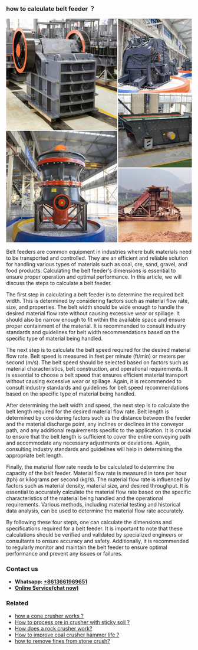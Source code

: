 <h3>how to calculate belt feeder ？</h3><img src='1701746095.jpg' alt=''><p>Belt feeders are common equipment in industries where bulk materials need to be transported and controlled. They are an efficient and reliable solution for handling various types of materials such as coal, ore, sand, gravel, and food products. Calculating the belt feeder's dimensions is essential to ensure proper operation and optimal performance. In this article, we will discuss the steps to calculate a belt feeder.</p><p>The first step in calculating a belt feeder is to determine the required belt width. This is determined by considering factors such as material flow rate, size, and properties. The belt width should be wide enough to handle the desired material flow rate without causing excessive wear or spillage. It should also be narrow enough to fit within the available space and ensure proper containment of the material. It is recommended to consult industry standards and guidelines for belt width recommendations based on the specific type of material being handled.</p><p>The next step is to calculate the belt speed required for the desired material flow rate. Belt speed is measured in feet per minute (ft/min) or meters per second (m/s). The belt speed should be selected based on factors such as material characteristics, belt construction, and operational requirements. It is essential to choose a belt speed that ensures efficient material transport without causing excessive wear or spillage. Again, it is recommended to consult industry standards and guidelines for belt speed recommendations based on the specific type of material being handled.</p><p>After determining the belt width and speed, the next step is to calculate the belt length required for the desired material flow rate. Belt length is determined by considering factors such as the distance between the feeder and the material discharge point, any inclines or declines in the conveyor path, and any additional requirements specific to the application. It is crucial to ensure that the belt length is sufficient to cover the entire conveying path and accommodate any necessary adjustments or deviations. Again, consulting industry standards and guidelines will help in determining the appropriate belt length.</p><p>Finally, the material flow rate needs to be calculated to determine the capacity of the belt feeder. Material flow rate is measured in tons per hour (tph) or kilograms per second (kg/s). The material flow rate is influenced by factors such as material density, material size, and desired throughput. It is essential to accurately calculate the material flow rate based on the specific characteristics of the material being handled and the operational requirements. Various methods, including material testing and historical data analysis, can be used to determine the material flow rate accurately.</p><p>By following these four steps, one can calculate the dimensions and specifications required for a belt feeder. It is important to note that these calculations should be verified and validated by specialized engineers or consultants to ensure accuracy and safety. Additionally, it is recommended to regularly monitor and maintain the belt feeder to ensure optimal performance and prevent any issues or failures.</p><h3>Contact us</h3><ul><li><strong>Whatsapp:&nbsp;<a href="https://wa.me/8613661969651">+8613661969651</a></strong></li><li><a href="https://swt.shibang-china.com/?git&amp;zhl&amp;how to calculate belt feeder ？"><strong>Online Service(chat now)</strong></a></li></ul><h3>Related</h3><ul><li><a href='how a cone crusher works .md'>how a cone crusher works ?</a></li><li><a href='How to process ore in crusher with sticky soil .md'>How to process ore in crusher with sticky soil ?</a></li><li><a href='How does a rock crusher work.md'>How does a rock crusher work?</a></li><li><a href='How to improve coal crusher hammer life .md'>How to improve coal crusher hammer life ?</a></li><li><a href='how to remove fines from stone crush.md'>how to remove fines from stone crush?</a></li></ul>